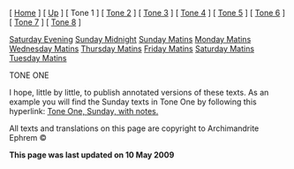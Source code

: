 \[ [Home](index.md) \] \[ [Up](oktoich.md) \] \[ Tone 1 \] \[ [Tone 2](tone_2.md) \] \[ [Tone 3](tone_3.md) \] \[ [Tone 4](tone_4.md) \] \[ [Tone 5](tone_5.md) \] \[ [Tone 6](tone_6.md) \] \[ [Tone 7](tone_7.md) \] \[ [Tone 8](tone_8.md) \]

[Saturday Evening](sat1ec.md)
[Sunday Midnight](sun1nc.md)
[Sunday Matins](sun1mc.md)
[Monday Matins](monday_matins.md)
[Wednesday Matins](wednesday_matins.md)
[Thursday Matins](thursday_matins2.md)
[Friday Matins](friday_matins.md)
[Saturday Matins](saturday_matins1.md)
[Tuesday Matins](tues1mc.md)

TONE ONE

I hope, little by little, to publish annotated versions of these texts. As an example you will find the Sunday texts in Tone One by following this hyperlink: [Tone One, Sunday, with notes.](tone_1_sunday.md)

All texts and translations on this page are copyright to
Archimandrite Ephrem ©

**This page was last updated on 10 May 2009**

